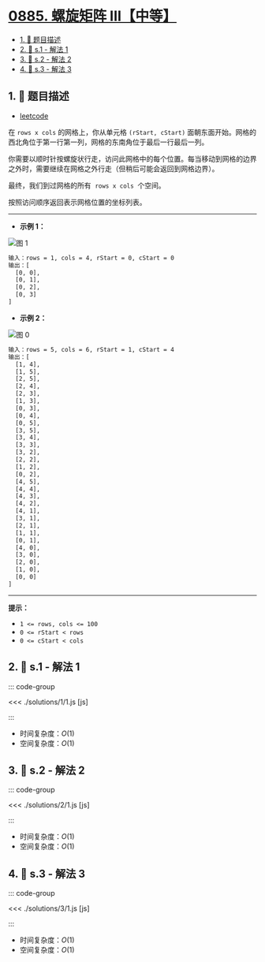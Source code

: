 # [0885. 螺旋矩阵 III【中等】](https://github.com/tnotesjs/TNotes.leetcode/tree/main/notes/0885.%20%E8%9E%BA%E6%97%8B%E7%9F%A9%E9%98%B5%20III%E3%80%90%E4%B8%AD%E7%AD%89%E3%80%91)

<!-- region:toc -->

- [1. 📝 题目描述](#1--题目描述)
- [2. 🎯 s.1 - 解法 1](#2--s1---解法-1)
- [3. 🎯 s.2 - 解法 2](#3--s2---解法-2)
- [4. 🎯 s.3 - 解法 3](#4--s3---解法-3)

<!-- endregion:toc -->

## 1. 📝 题目描述

- [leetcode](https://leetcode.cn/problems/spiral-matrix-iii/)

在 `rows x cols` 的网格上，你从单元格 `(rStart, cStart)` 面朝东面开始。网格的西北角位于第一行第一列，网格的东南角位于最后一行最后一列。

你需要以顺时针按螺旋状行走，访问此网格中的每个位置。每当移动到网格的边界之外时，需要继续在网格之外行走（但稍后可能会返回到网格边界）。

最终，我们到过网格的所有  `rows x cols`  个空间。

按照访问顺序返回表示网格位置的坐标列表。

---

- **示例 1：**

![图 1](https://cdn.jsdelivr.net/gh/tnotesjs/imgs@main/2025-09-16-12-04-35.png)

```txt
输入：rows = 1, cols = 4, rStart = 0, cStart = 0
输出：[
  [0, 0],
  [0, 1],
  [0, 2],
  [0, 3]
]
```

- **示例 2：**

![图 0](https://cdn.jsdelivr.net/gh/tnotesjs/imgs@main/2025-09-16-12-04-28.png)

```txt
输入：rows = 5, cols = 6, rStart = 1, cStart = 4
输出：[
  [1, 4],
  [1, 5],
  [2, 5],
  [2, 4],
  [2, 3],
  [1, 3],
  [0, 3],
  [0, 4],
  [0, 5],
  [3, 5],
  [3, 4],
  [3, 3],
  [3, 2],
  [2, 2],
  [1, 2],
  [0, 2],
  [4, 5],
  [4, 4],
  [4, 3],
  [4, 2],
  [4, 1],
  [3, 1],
  [2, 1],
  [1, 1],
  [0, 1],
  [4, 0],
  [3, 0],
  [2, 0],
  [1, 0],
  [0, 0]
]
```

---

**提示：**

- `1 <= rows, cols <= 100`
- `0 <= rStart < rows`
- `0 <= cStart < cols`

## 2. 🎯 s.1 - 解法 1

::: code-group

<<< ./solutions/1/1.js [js]

:::

- 时间复杂度：$O(1)$
- 空间复杂度：$O(1)$

## 3. 🎯 s.2 - 解法 2

::: code-group

<<< ./solutions/2/1.js [js]

:::

- 时间复杂度：$O(1)$
- 空间复杂度：$O(1)$

## 4. 🎯 s.3 - 解法 3

::: code-group

<<< ./solutions/3/1.js [js]

:::

- 时间复杂度：$O(1)$
- 空间复杂度：$O(1)$
